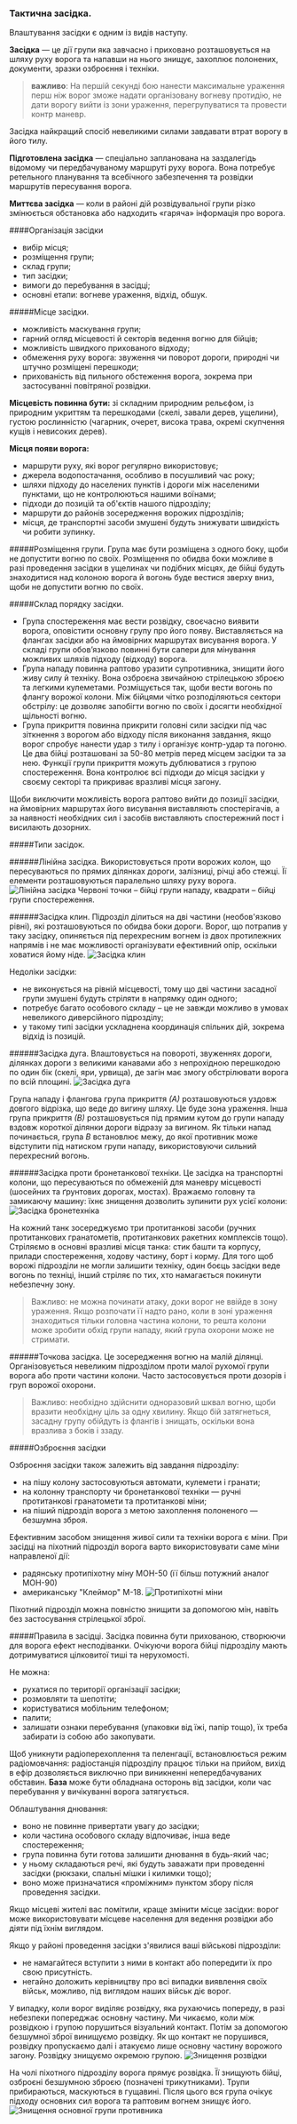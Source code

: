 ### Тактична засідка.
Влаштування засідки є одним із видів наступу.

**Засідка** — це дії групи яка завчасно і приховано розташовується на шляху руху ворога та напавши на нього знищує, захоплює полонених, документи, зразки озброєння і техніки.

> **важливо**: 
> На першій секунді бою нанести максимальне ураження перш ніж ворог зможе надати організовану вогневу протидію, не дати ворогу вийти із зони ураження, перегрупуватися та провести контр маневр.

Засідка найкращий спосіб невеликими силами завдавати втрат ворогу в його тилу.

**Підготовлена засідка** — спеціально запланована на заздалегідь відомому чи передбачуваному маршруті руху ворога. Вона потребує ретельного планування та всебічного забезпечення та розвідки маршрутів пересування ворога.

**Миттєва засідка** — коли в районі дій розвідувальної групи різко змінюється обстановка або надходить «гаряча» інформація про ворога.

####Організація засідки
* вибір місця;
* розміщення групи;
* склад групи; 
* тип засідки;
* вимоги до перебування в засідці;
* основні етапи: вогневе ураження, відхід, обшук.

#####Місце засідки.
* можливість маскування групи; 
* гарний огляд місцевості й секторів ведення вогню для бійців;
* можливість швидкого прихованого відходу; 
* обмеження руху ворога: звуження чи поворот дороги, природні чи штучно розміщені перешкоди;
* прихованість від пильного обстеження ворога, зокрема при застосуванні повітряної розвідки. 

**Місцевість повинна бути:** зі складним природним рельєфом, із природним укриттям та перешкодами (скелі, завали дерев, ущелини), густою рослинністю (чагарник, очерет, висока трава, окремі скупчення кущів і невисоких дерев).

**Місця появи ворога:**

* маршрути руху, які ворог  регулярно використовує;
* джерела водопостачання, особливо в посушливий час року;
* шляхи підходу до населених пунктів і дороги між населеними пунктами, що не контролюються нашими воїнами;
* підходи до позицій та об'єктів нашого підрозділу;
* маршрути до районів зосередження ворожих підрозділів;
* місця, де транспортні засоби змушені будуть знижувати швидкість чи робити зупинку. 

#####Розміщення групи.
Група має бути розміщена з одного боку, щоби не допустити вогню по своїх. 
Розміщення по обидва боки можливе в  разі проведення засідки в ущелинах чи подібних місцях, де бійці будуть знаходитися над колоною ворога й вогонь буде вестися зверху вниз, щоби не допустити вогню по своїх.

#####Склад порядку засідки.
* Група спостереження має вести розвідку, своєчасно виявити ворога, оповістити основну групу про його появу. Виставляється на флангах засідки або на ймовірних маршрутах висування ворога. У складі групи обов’язково повинні бути сапери для мінування можливих шляхів підходу (відходу) ворога.
* Група нападу повинна раптово уразити супротивника, знищити його живу силу й  техніку. Вона озброєна звичайною стрілецькою зброєю та легкими кулеметами. Розміщується так, щоби вести вогонь по флангу ворожої колони. Між бійцями чітко розподіляються сектори обстрілу: це дозволяє запобігти вогню по своїх і досягти необхідної щільності вогню. 
* Група прикриття повинна прикрити головні сили засідки під час зіткнення з ворогом або відходу після виконання завдання, якщо ворог спробує нанести удар з тилу і організує контр-удар та погоню. Це два бійці розташовані за 50-80 метрів перед місцем засідки та за нею. Функції групи прикриття можуть дублюватися з групою спостереження. Вона контролює всі підходи до місця засідки у своєму секторі та прикриває вразливі місця загону.

Щоби виключити можливість ворога раптово вийти до позиції засідки, на ймовірних маршрутах його висування виставляють спостерігачів, а за наявності необхідних сил і засобів  виставляють спостережний пост і висилають дозорних.

#####Типи засідок.

######Лінійна засідка.
Використовується проти ворожих колон, що пересуваються по прямих ділянках дороги, залізниці, річці або стежці. Її елементи розташовуються паралельно шляху руху ворога.
![Лінійна засідка](img/Засідка-лінійна.jpg "Лінійна засідка")
Червоні точки – бійці групи нападу, квадрати – бійці групи спостереження.

######Засідка клин.
Підрозділ ділиться на дві частини (необов'язково рівні), які розташовуються по обидва боки дороги. 
Ворог, що потрапив у  таку засідку, опиняється під перехресним вогнем із двох протилежних напрямів і не має можливості організувати ефективний опір, оскільки ховатися йому ніде.
![Засідка клин](img/Засідка-клин.jpg "Засідка клин")

Недоліки засідки:

* не виконується на рівній місцевості, тому що дві частини засадної групи змушені будуть стріляти в напрямку один одного;
* потребує багато особового складу – це не завжди можливо в умовах невеликого диверсійного підрозділу;
* у такому типі засідки ускладнена координація спільних дій, зокрема відхід із позицій.

######Засідка дуга.
Влаштовується на повороті, звуженнях дороги, ділянках дороги з великими канавами або з непрохідною перешкодою по один бік (скелі, яри, урвища), де загін має змогу обстрілювати ворога по всій площині.
![Засідка дуга](img/Засідка-дуга.jpg "Засідка дуга")

Група нападу і флангова група прикриття *(А)* розташовуються уздовж довгого відрізка, що веде до вигину шляху. Це буде зона ураження. 
Інша група прикриття *(В)* розташовується під прямим кутом до групи нападу вздовж короткої ділянки дороги відразу за вигином. Як тільки напад починається, група *В* встановлює межу, до якої противник може відступити під натиском групи нападу, використовуючи сильний перехресний вогонь.

######Засідка проти бронетанкової техніки.
Це засідка на транспортні колони, що пересуваються по обмеженій для маневру місцевості (шосейних та ґрунтових дорогах, мостах). 
Вражаємо головну та замикаючу машину: їхнє знищення дозволить зупинити рух усієї колони:
![Засідка бронетехніка](img/Засідка-бронетехніка.gif "Засідка бронетехніка")
  
На кожний танк зосереджуємо три протитанкові засоби (ручних протитанкових гранатометів, протитанкових ракетних комплексів тощо).
Стріляємо в основні вразливі місця танка: стик башти та корпусу, прилади спостереження, ходову частину, борт і корму.
Для того щоб ворожі підрозділи не могли залишити техніку, один боєць засідки веде вогонь по техніці, інший стріляє по тих, хто намагається покинути небезпечну зону.
> Важливо: не можна починати атаку, доки ворог не ввійде в зону ураження. Якщо розпочати її надто рано, коли в зоні ураження знаходиться тільки головна частина колони, то решта колони може зробити обхід групи нападу, який група охорони може не стримати.

######Точкова засідка. 
Це зосередження вогню на малій ділянці.  Організовується невеликим підрозділом проти малої рухомої групи ворога або проти частини колони. Часто застосовується проти дозорів і груп ворожої охорони.
> Важливо: необхідно здійснити одноразовий шквал вогню, щоби  вразити необхідну ціль за одну хвилину. Якщо бій затягнеться, засадну групу обійдуть із флангів і знищать, оскільки вона вразлива з боків і ззаду. 

#####Озброєння засідки

Озброєння засідки також залежить від завдання підрозділу: 

* на пішу колону застосовуються автомати, кулемети і гранати; 
* на колонну транспорту чи бронетанкової техніки — ручні протитанкові гранатомети та протитанкові міни;
* на піший підрозділ ворога з метою захоплення полоненого — безшумна зброя.

Ефективним засобом знищення живої сили та техніки ворога є міни. 
При засідці на піхотний підрозділ ворога варто використовувати саме міни направленої дії:

* радянську протипіхотну міну МОН-50 (її більш потужний аналог МОН-90) 
* американську "Клеймор" М-18.
![Протипіхотні міни](img/протипіхотні-міни.jpg "Протипіхотні міни")

Піхотний підрозділ можна повністю знищити за допомогою мін, навіть без застосування стрілецької зброї.

#####Правила в засідці.
Засідка повинна бути прихованою, створюючи для ворога ефект несподіванки. Очікуючи ворога бійці підрозділу мають дотримуватися цілковитої тиші та нерухомості. 

Не можна:

* рухатися по території організації засідки; 
* розмовляти та шепотіти; 
* користуватися мобільним телефоном;
* палити; 
* залишати ознаки перебування (упаковки від їжі, папір тощо), їх треба забирати із собою або закопувати.

Щоб уникнути радіоперехоплення та пеленгації, встановлюється режим радіомовчання: радіостанція підрозділу працює тільки на прийом, вихід в ефір дозволяється виключно при виникненні непередбачуваних обставин.
**База** може бути обладнана осторонь від засідки, коли час перебування у вичікуванні ворога затягується.

Облаштування днювання:

* воно не повинне привертати увагу до засідки; 
* коли частина особового складу відпочиває, інша веде спостереження;
* група повинна бути готова залишити днювання в будь-який час; 
* у ньому складаються речі, які будуть заважати при проведенні засідки (рюкзаки, спальні мішки і килимки тощо);
* воно може призначатися «проміжним» пунктом збору після проведення засідки.

Якщо місцеві жителі вас помітили, краще змінити місце засідки: ворог може використовувати місцеве населення для ведення розвідки або діяти під їхнім виглядом. 

Якщо у районі проведення засідки з'явилися ваші військові підрозділи:

* не намагайтеся вступити з ними в контакт або попередити їх про свою присутність. 
* негайно доложить керівництву про всі випадки виявлення своїх військ, можливо, під виглядом наших військ діє ворог.

У випадку, коли ворог виділяє розвідку, яка рухаючись попереду, в разі небезпеки попереджає основну частину. Ми чикаємо, коли між розвідкою і групою порушиться візуальний контакт. Потім за допомогою безшумної зброї винищуємо розвідку. 
Як що контакт не порушився, розвідку пропускаємо далі і атакуємо лише основну частину ворожого загону. Розвідку знищуємо окремою групою.
![Знищення розвідки](img/засідка-знищення-розвідки.gif "Знищення розвідки")
  
На чолі піхотного підрозділу ворога прямує розвідка. Її знищують бійці, озброєні безшумною зброєю (позначені трикутниками). Трупи прибираються, маскуються в гущавині. Після цього вся група очікує підходу основних сил ворога та раптовим вогнем знищує його.
![Знищення основної групи противника](img/засідка-знищення-противника.gif "Знищення основної групи противника")


